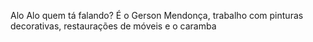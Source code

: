Alo Alo quem tá falando? É o Gerson Mendonça, trabalho com pinturas decorativas, restaurações de móveis e o caramba
